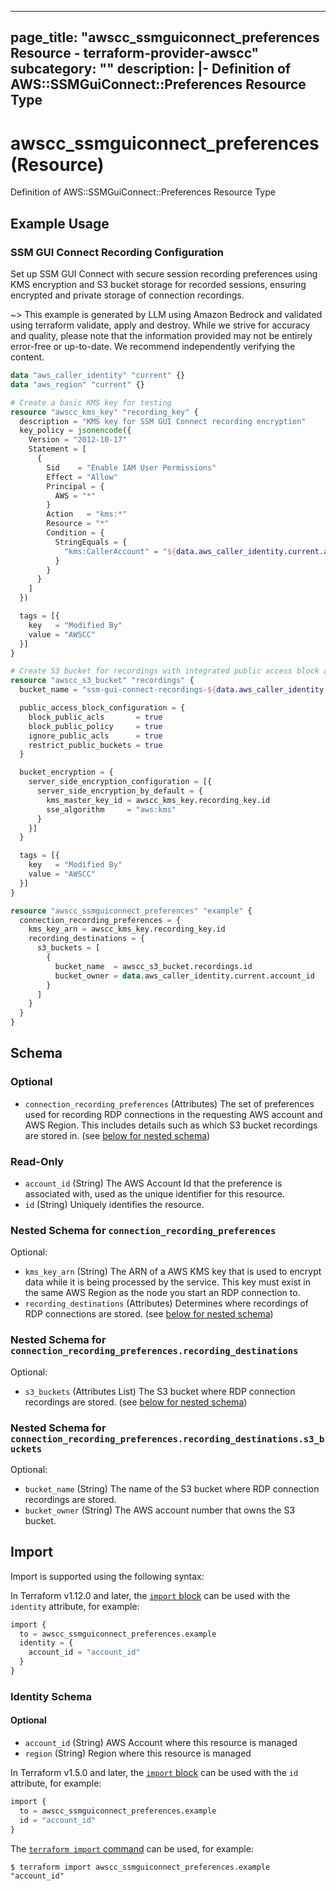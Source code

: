 
---
page_title: "awscc_ssmguiconnect_preferences Resource - terraform-provider-awscc"
subcategory: ""
description: |-
  Definition of AWS::SSMGuiConnect::Preferences Resource Type
---

# awscc_ssmguiconnect_preferences (Resource)

Definition of AWS::SSMGuiConnect::Preferences Resource Type

## Example Usage

### SSM GUI Connect Recording Configuration

Set up SSM GUI Connect with secure session recording preferences using KMS encryption and S3 bucket storage for recorded sessions, ensuring encrypted and private storage of connection recordings.

~> This example is generated by LLM using Amazon Bedrock and validated using terraform validate, apply and destroy. While we strive for accuracy and quality, please note that the information provided may not be entirely error-free or up-to-date. We recommend independently verifying the content.

```terraform
data "aws_caller_identity" "current" {}
data "aws_region" "current" {}

# Create a basic KMS key for testing
resource "awscc_kms_key" "recording_key" {
  description = "KMS key for SSM GUI Connect recording encryption"
  key_policy = jsonencode({
    Version = "2012-10-17"
    Statement = [
      {
        Sid    = "Enable IAM User Permissions"
        Effect = "Allow"
        Principal = {
          AWS = "*"
        }
        Action   = "kms:*"
        Resource = "*"
        Condition = {
          StringEquals = {
            "kms:CallerAccount" = "${data.aws_caller_identity.current.account_id}"
          }
        }
      }
    ]
  })

  tags = [{
    key   = "Modified By"
    value = "AWSCC"
  }]
}

# Create S3 bucket for recordings with integrated public access block and encryption
resource "awscc_s3_bucket" "recordings" {
  bucket_name = "ssm-gui-connect-recordings-${data.aws_caller_identity.current.account_id}-${data.aws_region.current.name}"

  public_access_block_configuration = {
    block_public_acls       = true
    block_public_policy     = true
    ignore_public_acls      = true
    restrict_public_buckets = true
  }

  bucket_encryption = {
    server_side_encryption_configuration = [{
      server_side_encryption_by_default = {
        kms_master_key_id = awscc_kms_key.recording_key.id
        sse_algorithm     = "aws:kms"
      }
    }]
  }

  tags = [{
    key   = "Modified By"
    value = "AWSCC"
  }]
}

resource "awscc_ssmguiconnect_preferences" "example" {
  connection_recording_preferences = {
    kms_key_arn = awscc_kms_key.recording_key.id
    recording_destinations = {
      s3_buckets = [
        {
          bucket_name  = awscc_s3_bucket.recordings.id
          bucket_owner = data.aws_caller_identity.current.account_id
        }
      ]
    }
  }
}
```

<!-- schema generated by tfplugindocs -->
## Schema

### Optional

- `connection_recording_preferences` (Attributes) The set of preferences used for recording RDP connections in the requesting AWS account and AWS Region. This includes details such as which S3 bucket recordings are stored in. (see [below for nested schema](#nestedatt--connection_recording_preferences))

### Read-Only

- `account_id` (String) The AWS Account Id that the preference is associated with, used as the unique identifier for this resource.
- `id` (String) Uniquely identifies the resource.

<a id="nestedatt--connection_recording_preferences"></a>
### Nested Schema for `connection_recording_preferences`

Optional:

- `kms_key_arn` (String) The ARN of a AWS KMS key that is used to encrypt data while it is being processed by the service. This key must exist in the same AWS Region as the node you start an RDP connection to.
- `recording_destinations` (Attributes) Determines where recordings of RDP connections are stored. (see [below for nested schema](#nestedatt--connection_recording_preferences--recording_destinations))

<a id="nestedatt--connection_recording_preferences--recording_destinations"></a>
### Nested Schema for `connection_recording_preferences.recording_destinations`

Optional:

- `s3_buckets` (Attributes List) The S3 bucket where RDP connection recordings are stored. (see [below for nested schema](#nestedatt--connection_recording_preferences--recording_destinations--s3_buckets))

<a id="nestedatt--connection_recording_preferences--recording_destinations--s3_buckets"></a>
### Nested Schema for `connection_recording_preferences.recording_destinations.s3_buckets`

Optional:

- `bucket_name` (String) The name of the S3 bucket where RDP connection recordings are stored.
- `bucket_owner` (String) The AWS account number that owns the S3 bucket.

## Import

Import is supported using the following syntax:

In Terraform v1.12.0 and later, the [`import` block](https://developer.hashicorp.com/terraform/language/import) can be used with the `identity` attribute, for example:

```terraform
import {
  to = awscc_ssmguiconnect_preferences.example
  identity = {
    account_id = "account_id"
  }
}
```

<!-- schema generated by tfplugindocs -->
### Identity Schema


#### Optional

- `account_id` (String) AWS Account where this resource is managed
- `region` (String) Region where this resource is managed

In Terraform v1.5.0 and later, the [`import` block](https://developer.hashicorp.com/terraform/language/import) can be used with the `id` attribute, for example:

```terraform
import {
  to = awscc_ssmguiconnect_preferences.example
  id = "account_id"
}
```

The [`terraform import` command](https://developer.hashicorp.com/terraform/cli/commands/import) can be used, for example:

```shell
$ terraform import awscc_ssmguiconnect_preferences.example "account_id"
```
